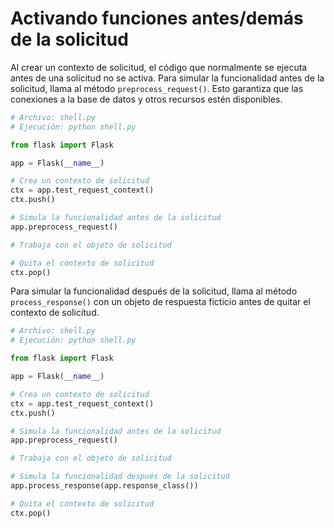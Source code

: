 # Activando funciones antes/demás de la solicitud

Al crear un contexto de solicitud, el código que normalmente se ejecuta antes de una solicitud no se activa. Para simular la funcionalidad antes de la solicitud, llama al método `preprocess_request()`. Esto garantiza que las conexiones a la base de datos y otros recursos estén disponibles.

```python
# Archivo: shell.py
# Ejecución: python shell.py

from flask import Flask

app = Flask(__name__)

# Crea un contexto de solicitud
ctx = app.test_request_context()
ctx.push()

# Simula la funcionalidad antes de la solicitud
app.preprocess_request()

# Trabaja con el objeto de solicitud

# Quita el contexto de solicitud
ctx.pop()
```

Para simular la funcionalidad después de la solicitud, llama al método `process_response()` con un objeto de respuesta ficticio antes de quitar el contexto de solicitud.

```python
# Archivo: shell.py
# Ejecución: python shell.py

from flask import Flask

app = Flask(__name__)

# Crea un contexto de solicitud
ctx = app.test_request_context()
ctx.push()

# Simula la funcionalidad antes de la solicitud
app.preprocess_request()

# Trabaja con el objeto de solicitud

# Simula la funcionalidad después de la solicitud
app.process_response(app.response_class())

# Quita el contexto de solicitud
ctx.pop()
```

